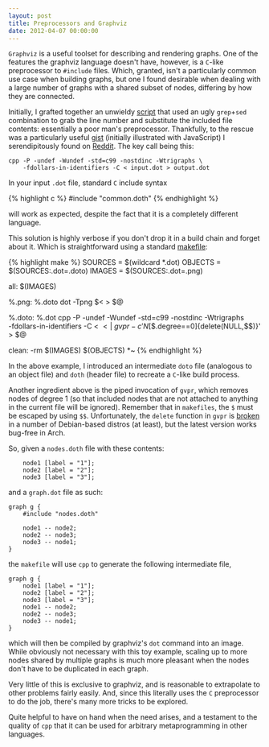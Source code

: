 ```yaml
---
layout: post
title: Preprocessors and Graphviz
date: 2012-04-07 00:00:00
---
```


`Graphviz` is a useful toolset for describing and rendering graphs.
One of the features the graphviz language doesn't have, however, is a
`C`-like preprocessor to `#include` files.  Which, granted, isn't a
particularly common use case when building graphs, but one I found
desirable when dealing with a large number of graphs with a shared
subset of nodes, differing by how they are connected.

Initially, I grafted together an unwieldy [script][1] that used an
ugly `grep`+`sed` combination to grab the line number and substitute
the included file contents: essentially a poor man's preprocessor.
Thankfully, to the rescue was a particularly useful [gist][2]
(initially illustrated with JavaScript) I serendipitously found 
on [Reddit][5]. The key call being this:

    cpp -P -undef -Wundef -std=c99 -nostdinc -Wtrigraphs \
	    -fdollars-in-identifiers -C < input.dot > output.dot

In your input `.dot` file, standard `C` include syntax

{% highlight c %}
#include "common.doth"
{% endhighlight %}

will work as expected, despite the fact that it is a completely
different language.

This solution is highly verbose if you don't drop it in a build chain
and forget about it.  Which is straightforward using a standard
[makefile][3]:

{% highlight make %}
SOURCES = $(wildcard *.dot)
OBJECTS = $(SOURCES:.dot=.doto)
IMAGES  = $(SOURCES:.dot=.png)

all: $(IMAGES)

%.png: %.doto
	dot -Tpng $< > $@

%.doto: %.dot
	cpp -P -undef -Wundef -std=c99 -nostdinc -Wtrigraphs \
		-fdollars-in-identifiers -C < $< | \
		gvpr -c 'N[$$.degree==0]{delete(NULL,$$)}' > $@

clean:
	-rm $(IMAGES) $(OBJECTS) *~
{% endhighlight %}

In the above example, I introduced an intermediate `doto` file
(analogous to an object file) and `doth` (header file) to recreate a
`C`-like build process.

Another ingredient above is the piped invocation of `gvpr`, which
removes nodes of degree 1 (so that included nodes that are not
attached to anything in the current file will be ignored).  Remember
that in `makefiles`, the `$` must be escaped by using
`$$`. Unfortunately, the `delete` function in `gvpr` is [broken][4] in
a number of Debian-based distros (at least), but the latest version
works bug-free in Arch.

So, given a `nodes.doth` file with these contents:

        node1 [label = "1"];
        node2 [label = "2"];
        node3 [label = "3"];
	
and a `graph.dot` file as such:

    graph g {
        #include "nodes.doth"
    
        node1 -- node2;
        node2 -- node3;
        node3 -- node1;
    }

the `makefile` will use `cpp` to generate the following intermediate
file,

    graph g {
        node1 [label = "1"];
        node2 [label = "2"];
        node3 [label = "3"];
        node1 -- node2;
        node2 -- node3;
        node3 -- node1;
    }
	
which will then be compiled by graphviz's `dot` command into an image.
While obviously not necessary with this toy example, scaling up to
more nodes shared by multiple graphs is much more pleasant when the
nodes don't have to be duplicated in each graph.

Very little of this is exclusive to graphviz, and is reasonable to
extrapolate to other problems fairly easily.  And, since this
literally uses the `C` preprocessor to do the job, there's many more
tricks to be explored.

Quite helpful to have on hand when the need arises, and a testament to
the quality of `cpp` that it can be used for arbitrary metaprogramming
in other languages.

[1]: https://gist.github.com/2324425
[2]: https://gist.github.com/2037497
[3]: https://github.com/open-it-lab/ol-curriculum/blob/master/makefile
[4]: https://bugs.debian.org/cgi-bin/bugreport.cgi?bug=652952
[5]: https://www.reddit.com/r/programming/comments/qxn73/mixing_javascript_and_the_cpreprocessor/
